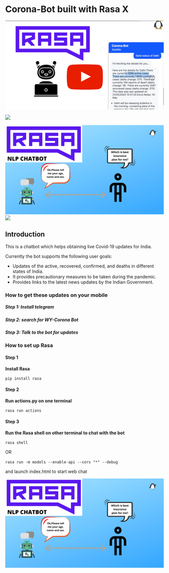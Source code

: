 # Corona-Bot built with Rasa X

![](rasa_t2.png)

![](https://youtu.be/FnATk75Gnuc)




![](rasa_t.png)
![](https://youtu.be/C-CfnvxJFgk)


## Introduction
This is a chatbot which helps obtaining live Covid-19 updates for India.

Currently the bot supports the following user goals:

* Updates of the active, recovered, confirmed, and deaths in different states of India.
* It provides precautionary measures to be taken during the pandemic.
* Provides links to the latest news updates by the Indian Government.


### How to get these updates on your mobile
##### Step 1: Install telegram
##### Step 2: search for WY-Corona Bot
##### Step 3: Talk to the bot for updates


### How to set up Rasa

#### Step 1
**Install Rasa**
```
pip install rasa
```

#### Step 2
**Run actions.py on one terminal**
```
rasa run actions
```

#### Step 3
**Run the Rasa shell on other terminal to chat with the bot**
```
rasa shell
```
OR

``` rasa run -m models --enable-api --cors "*" --debug  ``` 

and launch index.html to start web chat


[![Watch Video](rasa_t.png)](https://youtu.be/C-CfnvxJFgk)


